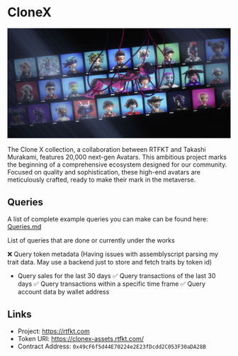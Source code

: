 # CloneX

![CloneX](/assets/images/clonex.jpg)

The Clone X collection, a collaboration between RTFKT and Takashi Murakami, features 20,000 next-gen Avatars. This ambitious project marks the beginning of a comprehensive ecosystem designed for our community. Focused on quality and sophistication, these high-end avatars are meticulously crafted, ready to make their mark in the metaverse.

## Queries
A list of complete example queries you can make can be found here: [Queries.md](Queries.md) 

List of queries that are done or currently under the works

❌ Query token metadata (Having issues with assemblyscript parsing my trait data. May use a backend just to store and fetch traits by token id)
- Query sales for the last 30 days
✅ Query transactions of the last 30 days 
✅ Query transactions within a specific time frame
✅ Query account data by wallet address

## Links
- Project: https://rtfkt.com
- Token URI: https://clonex-assets.rtfkt.com/
- Contract Address: `0x49cF6f5d44E70224e2E23fDcdd2C053F30aDA28B`
